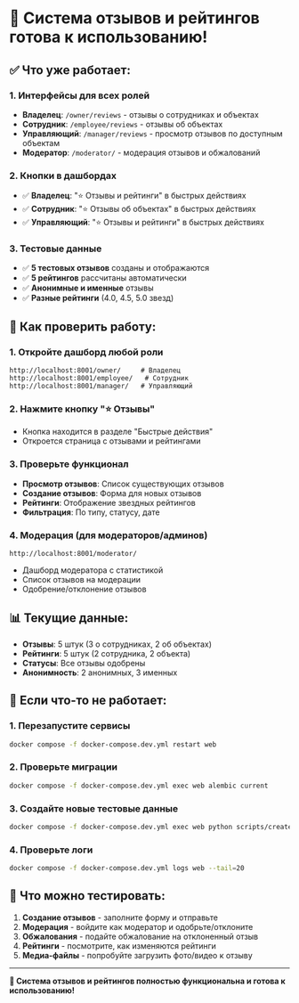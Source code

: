 # 🎉 Система отзывов и рейтингов готова к использованию!

## ✅ Что уже работает:

### 1. **Интерфейсы для всех ролей**
- **Владелец**: `/owner/reviews` - отзывы о сотрудниках и объектах
- **Сотрудник**: `/employee/reviews` - отзывы об объектах
- **Управляющий**: `/manager/reviews` - просмотр отзывов по доступным объектам
- **Модератор**: `/moderator/` - модерация отзывов и обжалований

### 2. **Кнопки в дашбордах**
- ✅ **Владелец**: "⭐ Отзывы и рейтинги" в быстрых действиях
- ✅ **Сотрудник**: "⭐ Отзывы об объектах" в быстрых действиях  
- ✅ **Управляющий**: "⭐ Отзывы и рейтинги" в быстрых действиях

### 3. **Тестовые данные**
- ✅ **5 тестовых отзывов** созданы и отображаются
- ✅ **5 рейтингов** рассчитаны автоматически
- ✅ **Анонимные и именные** отзывы
- ✅ **Разные рейтинги** (4.0, 4.5, 5.0 звезд)

## 🚀 Как проверить работу:

### 1. **Откройте дашборд любой роли**
```
http://localhost:8001/owner/     # Владелец
http://localhost:8001/employee/   # Сотрудник  
http://localhost:8001/manager/   # Управляющий
```

### 2. **Нажмите кнопку "⭐ Отзывы"**
- Кнопка находится в разделе "Быстрые действия"
- Откроется страница с отзывами и рейтингами

### 3. **Проверьте функционал**
- **Просмотр отзывов**: Список существующих отзывов
- **Создание отзывов**: Форма для новых отзывов
- **Рейтинги**: Отображение звездных рейтингов
- **Фильтрация**: По типу, статусу, дате

### 4. **Модерация** (для модераторов/админов)
```
http://localhost:8001/moderator/
```
- Дашборд модератора с статистикой
- Список отзывов на модерации
- Одобрение/отклонение отзывов

## 📊 Текущие данные:

- **Отзывы**: 5 штук (3 о сотрудниках, 2 об объектах)
- **Рейтинги**: 5 штук (2 сотрудника, 2 объекта)
- **Статусы**: Все отзывы одобрены
- **Анонимность**: 2 анонимных, 3 именных

## 🔧 Если что-то не работает:

### 1. **Перезапустите сервисы**
```bash
docker compose -f docker-compose.dev.yml restart web
```

### 2. **Проверьте миграции**
```bash
docker compose -f docker-compose.dev.yml exec web alembic current
```

### 3. **Создайте новые тестовые данные**
```bash
docker compose -f docker-compose.dev.yml exec web python scripts/create_test_reviews.py
```

### 4. **Проверьте логи**
```bash
docker compose -f docker-compose.dev.yml logs web --tail=20
```

## 🎯 Что можно тестировать:

1. **Создание отзывов** - заполните форму и отправьте
2. **Модерация** - войдите как модератор и одобрьте/отклоните
3. **Обжалования** - подайте обжалование на отклоненный отзыв
4. **Рейтинги** - посмотрите, как изменяются рейтинги
5. **Медиа-файлы** - попробуйте загрузить фото/видео к отзыву

---

**🎉 Система отзывов и рейтингов полностью функциональна и готова к использованию!**
